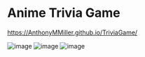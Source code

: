 # Anime Trivia Game
https://AnthonyMMiller.github.io/TriviaGame/

![image](https://user-images.githubusercontent.com/39473837/63195309-221b9000-c027-11e9-81f6-3bda429903ed.png) 
![image](https://user-images.githubusercontent.com/39473837/63195403-51ca9800-c027-11e9-93b0-407341cc9bbe.png)
 ![image](https://user-images.githubusercontent.com/39473837/63195436-67d85880-c027-11e9-9df9-813468100aa5.png)


